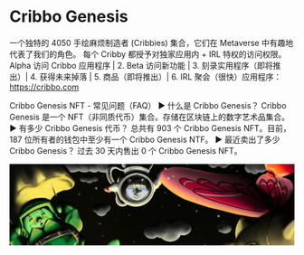 # Cribbo Genesis

一个独特的 4050 手绘麻烦制造者 (Cribbies) 集合，它们在 Metaverse 中有趣地代表了我们的角色。 每个 Cribby 都授予对独家应用内 + IRL 特权的访问权限。Alpha 访问 Cribbo 应用程序 | 2. Beta 访问新功能 | 3. 刻录实用程序（即将推出）| 4. 获得未来掉落 | 5. 商品（即将推出）| 6. IRL 聚会（很快）应用程序：https://cribbo.com

Cribbo Genesis NFT - 常见问题（FAQ）
▶ 什么是 Cribbo Genesis？
Cribbo Genesis 是一个 NFT（非同质代币）集合。存储在区块链上的数字艺术品集合。
▶ 有多少 Cribbo Genesis 代币？
总共有 903 个 Cribbo Genesis NFT。目前，187 位所有者的钱包中至少有一个 Cribbo Genesis NTF。
▶ 最近卖出了多少 Cribbo Genesis？
过去 30 天内售出 0 个 Cribbo Genesis NFT。

![NFT](unnamed.png)
